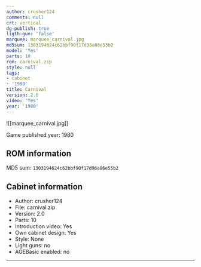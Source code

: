 ```yaml
---
author: crusher124
comments: null
crt: vertical
dg-publish: true
ligth-gun: 'false'
marquee: marquee_carnival.jpg
md5sum: 1303194624c62bbf90f17d96a86e55b2
model: 'Yes'
parts: 10
rom: carnival.zip
style: null
tags:
- cabinet
- '1980'
title: Carnival
version: 2.0
video: 'Yes'
year: '1980'
---
```


![[marquee_carnival.jpg]]

Game published year: 1980

## ROM information

MD5 sum: `1303194624c62bbf90f17d96a86e55b2` 

## Cabinet information

- Author: crusher124
- File: carnival.zip
- Version: 2.0
- Parts: 10
- Introduction video: Yes
- Own cabinet design: Yes
- Style: None
- Light guns: no
- AGEBasic enabled: no

---
